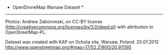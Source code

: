 * OpenDroneMap Warsaw Dataset *

---

Photos: Andrew Zaborowski, on CC-BY license (http://creativecommons.org/licenses/by/3.0/deed.pl) with attribution to OpenStreetMap-PL.

Dataset was created with KAP on Ochota site, Warsaw, Poland. 20.07.2012 
http://www.openstreetmap.org/#map=17/52.21800/20.97095


